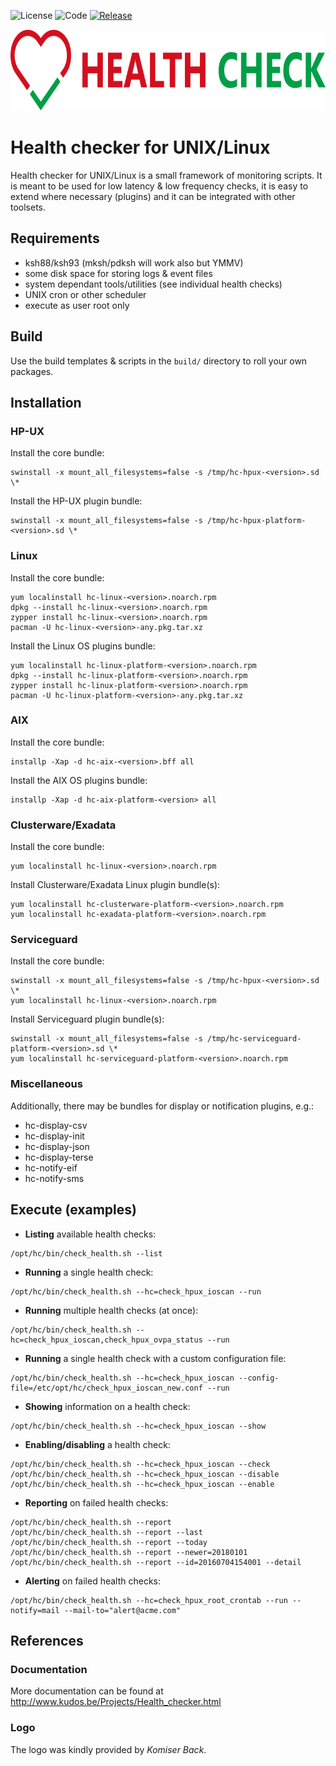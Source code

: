 ![License](https://img.shields.io/github/license/patvdv/check_health.svg)
![Code](https://img.shields.io/badge/Code-Shell-green.svg)
[![Release](https://img.shields.io/github/release/patvdv/check_health.svg)](https://github.com/patvdv/check_health/releases)
<br />
<p align="center"><img src="logo/horizontal.png" alt="QList" height="130px"></p>

# Health checker for UNIX/Linux

Health checker for UNIX/Linux is a small framework of monitoring scripts. It is meant to be used for low latency & low frequency checks, it is easy to extend where necessary (plugins) and it can be integrated with other toolsets.

## Requirements

* ksh88/ksh93 (mksh/pdksh will work also but YMMV)
* some disk space for storing logs & event files
* system dependant tools/utilities (see individual health checks)
* UNIX cron or other scheduler
* execute as user root only

## Build

Use the build templates & scripts in the `build/` directory to roll your own packages.

## Installation

### HP-UX

Install the core bundle:

    swinstall -x mount_all_filesystems=false -s /tmp/hc-hpux-<version>.sd \*

Install the HP-UX plugin bundle:

    swinstall -x mount_all_filesystems=false -s /tmp/hc-hpux-platform-<version>.sd \*

### Linux

Install the core bundle:

    yum localinstall hc-linux-<version>.noarch.rpm
    dpkg --install hc-linux-<version>.noarch.rpm
    zypper install hc-linux-<version>.noarch.rpm
    pacman -U hc-linux-<version>-any.pkg.tar.xz

Install the Linux OS plugins bundle:

    yum localinstall hc-linux-platform-<version>.noarch.rpm
    dpkg --install hc-linux-platform-<version>.noarch.rpm
    zypper install hc-linux-platform-<version>.noarch.rpm
    pacman -U hc-linux-platform-<version>-any.pkg.tar.xz

### AIX

Install the core bundle:

    installp -Xap -d hc-aix-<version>.bff all

Install the AIX OS plugins bundle:

    installp -Xap -d hc-aix-platform-<version> all

### Clusterware/Exadata

Install the core bundle:

    yum localinstall hc-linux-<version>.noarch.rpm

Install Clusterware/Exadata Linux plugin bundle(s):

    yum localinstall hc-clusterware-platform-<version>.noarch.rpm
    yum localinstall hc-exadata-platform-<version>.noarch.rpm

### Serviceguard

Install the core bundle:

    swinstall -x mount_all_filesystems=false -s /tmp/hc-hpux-<version>.sd \*
    yum localinstall hc-linux-<version>.noarch.rpm

Install Serviceguard plugin bundle(s):

    swinstall -x mount_all_filesystems=false -s /tmp/hc-serviceguard-platform-<version>.sd \*
    yum localinstall hc-serviceguard-platform-<version>.noarch.rpm

### Miscellaneous

Additionally, there may be bundles for display or notification plugins, e.g.:
* hc-display-csv
* hc-display-init
* hc-display-json
* hc-display-terse
* hc-notify-eif
* hc-notify-sms

## Execute (examples)

* **Listing** available health checks:
```
/opt/hc/bin/check_health.sh --list
```

* **Running** a single health check:
```
/opt/hc/bin/check_health.sh --hc=check_hpux_ioscan --run
```

* **Running** multiple health checks (at once):
```
/opt/hc/bin/check_health.sh --hc=check_hpux_ioscan,check_hpux_ovpa_status --run
```

* **Running** a single health check with a custom configuration file:
```
/opt/hc/bin/check_health.sh --hc=check_hpux_ioscan --config-file=/etc/opt/hc/check_hpux_ioscan_new.conf --run
```

* **Showing** information on a health check:
```
/opt/hc/bin/check_health.sh --hc=check_hpux_ioscan --show
```

* **Enabling/disabling** a health check:
```
/opt/hc/bin/check_health.sh --hc=check_hpux_ioscan --check
/opt/hc/bin/check_health.sh --hc=check_hpux_ioscan --disable
/opt/hc/bin/check_health.sh --hc=check_hpux_ioscan --enable
```   

* **Reporting** on failed health checks:
```
/opt/hc/bin/check_health.sh --report
/opt/hc/bin/check_health.sh --report --last
/opt/hc/bin/check_health.sh --report --today
/opt/hc/bin/check_health.sh --report --newer=20180101
/opt/hc/bin/check_health.sh --report --id=20160704154001 --detail
```

* **Alerting** on failed health checks:
```
/opt/hc/bin/check_health.sh --hc=check_hpux_root_crontab --run --notify=mail --mail-to="alert@acme.com"
```    

## References

### Documentation

More documentation can be found at http://www.kudos.be/Projects/Health_checker.html

### Logo

The logo was kindly provided by *Komiser Back*.
